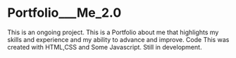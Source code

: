 # Portfolio___Me_2.0
This is an ongoing project. This is a Portfolio about me that highlights my skills and experience and my ability
to advance and improve.
Code
This was created with HTML,CSS and Some Javascript. Still in development.
